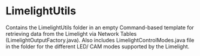 # LimelightUtils

Contains the LimelightUtils folder in an empty Command-based template for retrieving data from the Limelight via Network Tables (LimelightOutputFactory.java). Also includes LimelightControlModes.java file in the folder for the different LED/ CAM modes supported by the Limelight.
  
